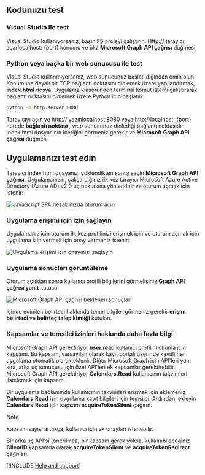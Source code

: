 ## <a name="test-your-code"></a>Kodunuzu test

### <a name="test-with-visual-studio"></a>Visual Studio ile test
Visual Studio kullanıyorsanız, basın **F5** projeyi çalıştırın. Http:// tarayıcı açar<span></span>localhost: {port} konumu ve bkz **Microsoft Graph API çağrısı** düğmesi.

<p/><!-- --> 

### <a name="test-with-python-or-other-web-server"></a>Python veya başka bir web sunucusu ile test
Visual Studio kullanmıyorsanız, web sunucunuz başlatıldığından emin olun. Konumuna dayalı bir TCP bağlantı noktasını dinlemek üzere yapılandırmak, **index.html** dosya. Uygulama klasöründen terminal komut istemi çalıştırarak bağlantı noktasını dinlemek üzere Python için başlatın:
 
```bash
python -m http.server 8080
```
Tarayıcıyı açın ve http:// yazın<span></span>localhost:8080 veya http://<span></span>localhost: {port} nerede **bağlantı noktası** , web sunucunuz dinlediği bağlantı noktasıdır. İndex.html dosyasının içeriğini görmeniz gerekir ve **Microsoft Graph API çağrısı** düğmesi.

## <a name="test-your-application"></a>Uygulamanızı test edin

Tarayıcı index.html dosyanızı yüklendikten sonra seçin **Microsoft Graph API çağrısı**. Uygulamanızın, çalıştırdığınız ilk kez tarayıcı Microsoft Azure Active Directory (Azure AD) v2.0 uç noktasına yönlendirir ve oturum açmak için istenir:
 
![JavaScript SPA hesabınızda oturum açın](media/active-directory-develop-guidedsetup-javascriptspa-test/javascriptspascreenshot1.png)


### <a name="provide-consent-for-application-access"></a>Uygulama erişimi için izin sağlayın

Uygulamanız için oturum ilk kez profilinizi erişmek için ve oturum açmak için uygulama izin vermek için onay vermeniz istenir:

![Uygulama erişimi için onayınızı sağlayın](media/active-directory-develop-guidedsetup-javascriptspa-test/javascriptspaconsent.png)

### <a name="view-application-results"></a>Uygulama sonuçları görüntüleme
Oturum açtıktan sonra kullanıcı profili bilgilerini görmelisiniz **Graph API çağrısı yanıt** kutusu.
 
![Microsoft Graph API çağrısı beklenen sonuçları](media/active-directory-develop-guidedsetup-javascriptspa-test/javascriptsparesults.png)

İçinde edinilen belirteci hakkında temel bilgiler görmeniz gerekir **erişim belirteci** ve **belirteç talep kimliği** kutuları.

<!--start-collapse-->
### <a name="more-information-about-scopes-and-delegated-permissions"></a>Kapsamlar ve temsilci izinleri hakkında daha fazla bilgi

Microsoft Graph API gerektiriyor **user.read** kullanıcı profilini okuma için kapsamı. Bu kapsam, varsayılan olarak kayıt portalı üzerinde kayıtlı her uygulama otomatik olarak eklenir. Diğer Microsoft Graph için API'leri yanı sıra, arka uç sunucusu için özel API'leri ek kapsamlar gerektirebilir. Microsoft Graph API gerektiriyor **Calendars.Read** kullanıcının takvimleri listelemek için kapsam.

Bir uygulama bağlamında kullanıcının takvimleri erişmek için eklemeniz **Calendars.Read** izin uygulama kayıt bilgileri için temsilci. Ardından, ekleyin **Calendars.Read** için kapsam **acquireTokenSilent** çağırın. 

>[!NOTE]
>Kapsam sayısı arttıkça, kullanıcı için ek onayları istenebilir.

Bir arka uç API'si (önerilmez) bir kapsam gerek yoksa, kullanabileceğiniz **ClientID** kapsamda olarak **acquireTokenSilent** ve **acquireTokenRedirect** çağrıları.

<!--end-collapse-->

[!INCLUDE  [Help and support](./active-directory-develop-help-support-include.md)]
